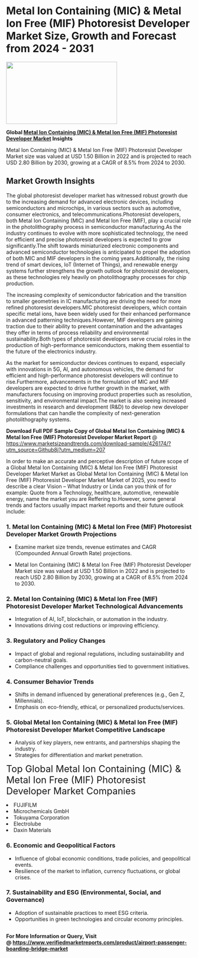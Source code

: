 <H1>Metal Ion Containing (MIC) & Metal Ion Free (MIF) Photoresist Developer Market Size, Growth and Forecast from 2024 - 2031</H1><img class="aligncenter size-medium wp-image-584254" src="https://thirdeyenews.in/wp-content/uploads/2024/09/Global-Market-Research-300x168.jpeg" alt="" width="300" height="168" /><p><strong>Global&nbsp;<a href="https://www.marketsizeandtrends.com/download-sample/426174/?utm_source=Github8j?utm_medium=207">Metal Ion Containing (MIC) & Metal Ion Free (MIF) Photoresist Developer Market</a> Insights</strong></p><p>Metal Ion Containing (MIC) & Metal Ion Free (MIF) Photoresist Developer Market size was valued at USD 1.50 Billion in 2022 and is projected to reach USD 2.80 Billion by 2030, growing at a CAGR of 8.5% from 2024 to 2030.</p><p><h2>Market Growth Insights</h2> <p>The global photoresist developer market has witnessed robust growth due to the increasing demand for advanced electronic devices, including semiconductors and microchips, in various sectors such as automotive, consumer electronics, and telecommunications.Photoresist developers, both Metal Ion Containing (MIC) and Metal Ion Free (MIF), play a crucial role in the photolithography process in semiconductor manufacturing.As the industry continues to evolve with more sophisticated technology, the need for efficient and precise photoresist developers is expected to grow significantly.The shift towards miniaturized electronic components and advanced semiconductor technologies is anticipated to propel the adoption of both MIC and MIF developers in the coming years.Additionally, the rising trend of smart devices, IoT (Internet of Things), and renewable energy systems further strengthens the growth outlook for photoresist developers, as these technologies rely heavily on photolithography processes for chip production.</p> <p>The increasing complexity of semiconductor fabrication and the transition to smaller geometries in IC manufacturing are driving the need for more refined photoresist developers.MIC photoresist developers, which contain specific metal ions, have been widely used for their enhanced performance in advanced patterning techniques.However, MIF developers are gaining traction due to their ability to prevent contamination and the advantages they offer in terms of process reliability and environmental sustainability.Both types of photoresist developers serve crucial roles in the production of high-performance semiconductors, making them essential to the future of the electronics industry.</p> <p>As the market for semiconductor devices continues to expand, especially with innovations in 5G, AI, and autonomous vehicles, the demand for efficient and high-performance photoresist developers will continue to rise.Furthermore, advancements in the formulation of MIC and MIF developers are expected to drive further growth in the market, with manufacturers focusing on improving product properties such as resolution, sensitivity, and environmental impact.The market is also seeing increased investments in research and development (R&D) to develop new developer formulations that can handle the complexity of next-generation photolithography systems.</p> <p><span class=""><strong>Download Full PDF Sample Copy of Global Metal Ion Containing (MIC) & Metal Ion Free (MIF) Photoresist Developer Market Report</strong> @ <a href="https://www.marketsizeandtrends.com/download-sample/426174/?utm_source=Github8j?utm_medium=207" target="_blank">https://www.marketsizeandtrends.com/download-sample/426174/?utm_source=Github8j?utm_medium=207</a></span></p><p>In order to make an accurate and perceptive description of future scope of a Global&nbsp;Metal Ion Containing (MIC) & Metal Ion Free (MIF) Photoresist Developer Market Market as Global&nbsp;Metal Ion Containing (MIC) & Metal Ion Free (MIF) Photoresist Developer Market Market of 2025, you need to describe a clear Vision &ndash; What Industry or Linda can you think of for example: Quote from a Technology, healthcare, automotive, renewable energy, name the market you are Reffering to.However, some general trends and factors usually impact market reports and their future outlook include:</p><h3>1.&nbsp;<strong>Metal Ion Containing (MIC) & Metal Ion Free (MIF) Photoresist Developer Market Growth Projections</strong></h3><ul><li>Examine market size trends, revenue estimates and CAGR (Compounded Annual Growth Rate) projections.</li><li><p>Metal Ion Containing (MIC) & Metal Ion Free (MIF) Photoresist Developer Market size was valued at USD 1.50 Billion in 2022 and is projected to reach USD 2.80 Billion by 2030, growing at a CAGR of 8.5% from 2024 to 2030.</p></li></ul><h3>2.&nbsp;<strong>Metal Ion Containing (MIC) & Metal Ion Free (MIF) Photoresist Developer Market Technological Advancements</strong></h3><ul><li>Integration of AI, IoT, blockchain, or automation in the industry.</li><li>Innovations driving cost reductions or improving efficiency.</li></ul><h3>3.&nbsp;<strong>Regulatory and Policy Changes</strong></h3><ul><li>Impact of global and regional regulations, including sustainability and carbon-neutral goals.</li><li>Compliance challenges and opportunities tied to government initiatives.</li></ul><h3>4.&nbsp;<strong>Consumer Behavior Trends</strong></h3><ul><li>Shifts in demand influenced by generational preferences (e.g., Gen Z, Millennials).</li><li>Emphasis on eco-friendly, ethical, or personalized products/services.</li></ul><h3>5.&nbsp;<strong>Global Metal Ion Containing (MIC) & Metal Ion Free (MIF) Photoresist Developer Market Competitive Landscape</strong></h3><ul><li>Analysis of key players, new entrants, and partnerships shaping the industry.</li><li>Strategies for differentiation and market penetration.</li></ul><p data-pm-slice="1 1 []"><span style="color: inherit; font-family: inherit; font-size: 25px;">Top Global Metal Ion Containing (MIC) & Metal Ion Free (MIF) Photoresist Developer Market Companies</span></p><div class="" data-test-id=""><p><li>FUJIFILM</li><li> Microchemicals GmbH</li><li> Tokuyama Corporation</li><li> Electrolube</li><li> Daxin Materials</li></p></div><h3>6.&nbsp;<strong>Economic and Geopolitical Factors</strong></h3><ul><li>Influence of global economic conditions, trade policies, and geopolitical events.</li><li>Resilience of the market to inflation, currency fluctuations, or global crises.</li></ul><h3>7.&nbsp;<strong>Sustainability and ESG (Environmental, Social, and Governance)</strong></h3><ul><li>Adoption of sustainable practices to meet ESG criteria.</li><li>Opportunities in green technologies and circular economy principles.</li></ul><h2><strong style="font-size: 14px;">For More Information or Query, Visit @&nbsp;</strong><a style="background-color: #ffffff; font-size: 14px;" href="https://www.marketsizeandtrends.com/report/metal-ion-containing-mic-metal-ion-free-mif-photoresist-developer-market/" target="_blank">https://www.verifiedmarketreports.com/product/airport-passenger-boarding-bridge-market</a></h2>